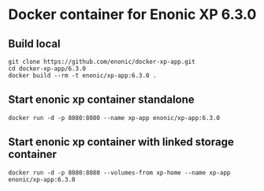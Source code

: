 # Docker container for Enonic XP 6.3.0

## Build local

    git clone https://github.com/enonic/docker-xp-app.git
    cd docker-xp-app/6.3.0
    docker build --rm -t enonic/xp-app:6.3.0 .

## Start enonic xp container standalone

    docker run -d -p 8080:8080 --name xp-app enonic/xp-app:6.3.0

## Start enonic xp container with linked storage container

    docker run -d -p 8080:8080 --volumes-from xp-home --name xp-app enonic/xp-app:6.3.0
